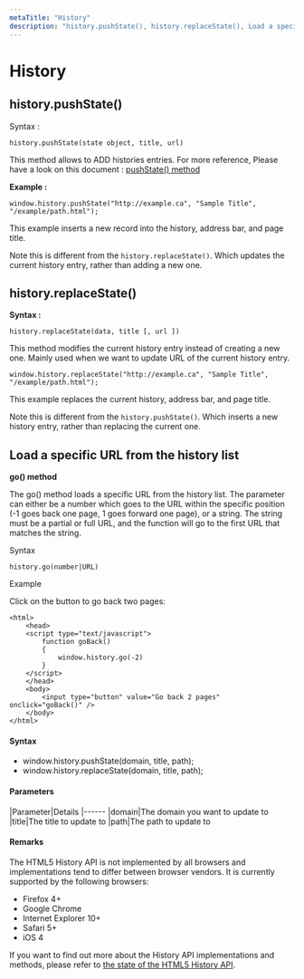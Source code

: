 ```yaml
---
metaTitle: "History"
description: "history.pushState(), history.replaceState(), Load a specific URL from the history list"
---
```


# History



## history.pushState()


Syntax :

```
history.pushState(state object, title, url)

```

This method allows to ADD histories entries. For more reference, Please have a look on this document : [pushState() method](https://developer.mozilla.org/en-US/docs/Web/API/History_API#The_pushState()_method)

**Example :**

```
window.history.pushState("http://example.ca", "Sample Title", "/example/path.html");

```

This example inserts a new record into the history, address bar, and page title.

Note this is different from the `history.replaceState()`. Which updates the current history entry, rather than adding a new one.



## history.replaceState()


**Syntax :**

```
history.replaceState(data, title [, url ])

```

This method modifies the current history entry instead of creating a new one. Mainly used when we want to update URL of the current history entry.

```
window.history.replaceState("http://example.ca", "Sample Title", "/example/path.html");

```

This example replaces the current history, address bar, and page title.

Note this is different from the `history.pushState()`. Which inserts a new history entry, rather than replacing the current one.



## Load a specific URL from the history list


**go() method**

The go() method loads a specific URL from the history list.
The parameter can either be a number which goes to the URL within the specific position (-1 goes back one page, 1 goes forward one page), or a string. The string must be a partial or full URL, and the function will go to the first URL that matches the string.

> 
Syntax


```
history.go(number|URL)

```

> 
Example


Click on the button to go back two pages:

```
<html>
    <head>
    <script type="text/javascript">
        function goBack()
        {
            window.history.go(-2)
        }
    </script>
    </head>
    <body>    
        <input type="button" value="Go back 2 pages" onclick="goBack()" />    
    </body>
</html>

```



#### Syntax


- window.history.pushState(domain, title, path);
- window.history.replaceState(domain, title, path);



#### Parameters


|Parameter|Details
|------
|domain|The domain you want to update to
|title|The title to update to
|path|The path to update to



#### Remarks


The HTML5 History API is not implemented by all browsers and implementations tend to differ between browser vendors. It is currently supported by the following browsers:

- Firefox 4+
- Google Chrome
- Internet Explorer 10+
- Safari 5+
- iOS 4

If you want to find out more about the History API implementations and methods, please refer to [the state of the HTML5 History API](https://github.com/browserstate/history.js/wiki/The-State-of-the-HTML5-History-API#coherence).

